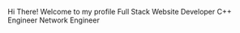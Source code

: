 Hi There! Welcome to my profile
Full Stack Website Developer
C++ Engineer
Network Engineer
<!---
Nabeelazam872/Nabeelazam872 is a ✨ special ✨ repository because its `README.md` (this file) appears on your GitHub profile.
You can click the Preview link to take a look at your changes.
--->

